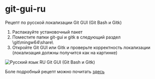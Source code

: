 # git-gui-ru
Рецепт по русской локализации Git GUI (Git Bash и Gitk)

1.  Распакауйте установочный пакет
2.  Поместите папки git-gui и gitk в следующий раздел \git\mingw64\share\
3.  Откройте Git GUI или Gitk и проверьте корректность локализации (локализация должны получится как на картинке)

![Русский язык RU Git GUI (Git Bash и Gitk)](https://ukazov.ru/wa-data/public/photos/95/18/1895/1895.970.png)

Боле подробный рецепт можно почитать [здесь](https://ukazov.ru/blog/computer/retsept-russkoy-lokalizatsii-git/)
